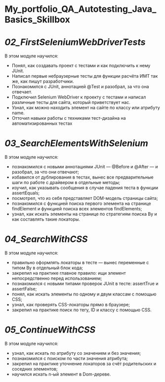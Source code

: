 # My_portfolio_QA_Autotesting_Java_Basics_Skillbox

# *02_FirstSeleniumWebDriverTests*
В этом модуле научился:
- Понял, как создавать проект с тестами и как подключить к нему JUnit.
- Написал первые небраузерные тесты для функции расчёта ИМТ так же, как пишут разработчики.
- Познакомился с JUnit, аннотацией @Test и разобрал, за что она отвечает.
- Подключил Selenium WebDriver к проекту с тестами и написал различные тесты для сайта, который приветствует нас.
- Узнал, как можно находить элемент на сайте по классу или атрибуту name.
- Отточил навыки работы с техниками тест-дизайна на автоматизированных тестах

# *03_SearchElementsWithSelenium*
В этом модуле научился:
- познакомился с новыми аннотациями JUnit — @Before и @After — и разобрал, за что они отвечают;
- избавился от дублирования в тестах, вынес все предварительные шаги по работе с драйвером в отдельные методы;
- изучил, как указывать сообщения в случае падения теста в функции assertEquals;
- посмотрел, что из себя представляет DOM-модель страницы сайта;
- познакомился с функцией поиска первого элемента на странице findElement и функцией поиска всех элементов findElements;
- узнал, как искать элементы на странице по стратегиям поиска By и как составлять такие локаторы.

# *04_SearchWithCSS*
В этом модуле научился:
- правильно оформлять локаторы в тесте — вынес переменные с типом By в отдельный блок кода;
- закрепил на практике главное правило: ищи элемент непосредственно перед использованием;
- познакомился с новыми типами проверок JUnit в тесте: assertTrue и assertFalse;
- понял, как искать элементы по одному и двум классам с помощью CSS;
- узнал, как проверять CSS-локаторы прямо в браузере;
- закрепил на практике поиск по тегу, ID и классу с помощью CSS.

# *05_ContinueWithCSS* 
В этом модуле научился:
- узнал, как искать по атрибуту со значением и без значения;
- познакомился с поиском по части значения атрибута;
- закрепил на практике уточнение локаторов за счёт родительских и соседних элементов;
- научился искать n-ый элемент в Dom-дереве.
